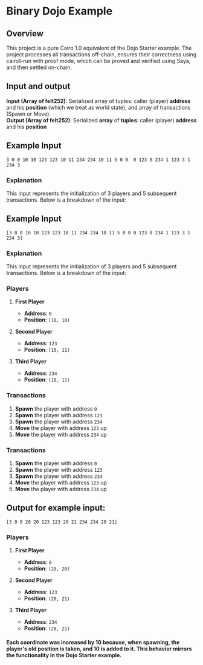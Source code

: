 # Binary Dojo Example 
## Overview 
This project is a pure Cairo 1.0 equivalent of the Dojo Starter example. The project processes all transactions off-chain, ensures their correctness using cairo1-run with proof mode, which can be proved and verified using Saya, and then settled on-chain.

## Input and output
**Input (Array of felt252)**: Serialized array of tuples: caller (player) **address** and his **position** (which we treat as world state), and array of transactions (Spawn or Move).      
**Output (Array of felt252)**: Serialized **array** of **tuples**: caller (player) **address** and his **position**   

## Example Input

```plaintext
3 0 0 10 10 123 123 10 11 234 234 10 11 5 0 0  0 123 0 234 1 123 3 1 234 3
```

### Explanation

This input represents the initialization of 3 players and 5 subsequent transactions. Below is a breakdown of the input:

## Example Input

```plaintext
[3 0 0 10 10 123 123 10 11 234 234 10 11 5 0 0 0 123 0 234 1 123 3 1 234 3]
```

### Explanation

This input represents the initialization of 3 players and 5 subsequent transactions. Below is a breakdown of the input:

### Players

1. **First Player**
   - **Address**: `0`
   - **Position**: `(10, 10)`

2. **Second Player**
   - **Address**: `123`
   - **Position**: `(10, 11)`

3. **Third Player**
   - **Address**: `234`
   - **Position**: `(10, 11)`

### Transactions

1. **Spawn** the player with address `0`
2. **Spawn** the player with address `123`
3. **Spawn** the player with address `234`
4. **Move** the player with address `123` up
5. **Move** the player with address `234` up

### Transactions

1. **Spawn** the player with address `0`
2. **Spawn** the player with address `123`
3. **Spawn** the player with address `234`
4. **Move** the player with address `123` up
5. **Move** the player with address `234` up

## Output for example input:
```plaintext 
[3 0 0 20 20 123 123 20 21 234 234 20 21]
```
### Players

1. **First Player**
   - **Address**: `0`
   - **Position**: `(20, 20)`

2. **Second Player**
   - **Address**: `123`
   - **Position**: `(20, 21)`

3. **Third Player**
   - **Address**: `234`
   - **Position**: `(20, 21)`
#### Each coordinate was increased by 10 because, when spawning, the player's old position is taken, and 10 is added to it. This behavior mirrors the functionality in the Dojo Starter example.
